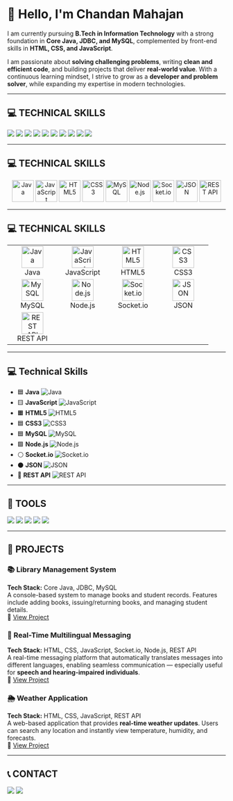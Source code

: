 # 👋 Hello, I'm Chandan Mahajan    

I am currently pursuing **B.Tech in Information Technology** with a strong foundation in **Core Java, JDBC, and MySQL**, complemented by front-end skills in **HTML, CSS, and JavaScript**.  

I am passionate about **solving challenging problems**, writing **clean and efficient code**, and building projects that deliver **real-world value**. With a continuous learning mindset, I strive to grow as a **developer and problem solver**, while expanding my expertise in modern technologies.  

---

## 💻 TECHNICAL SKILLS  
<div>
    <img src="https://img.shields.io/badge/-Core%20Java-007396?&style=for-the-badge&logo=java&logoColor=white" />
    <img src="https://img.shields.io/badge/-JDBC-323330?&style=for-the-badge&logo=oracle&logoColor=white" />
    <img src="https://img.shields.io/badge/-MySQL-4479A1?&style=for-the-badge&logo=mysql&logoColor=white" />
    <img src="https://img.shields.io/badge/-HTML5-E34F26?&style=for-the-badge&logo=html5&logoColor=white" />
    <img src="https://img.shields.io/badge/-CSS3-1572B6?&style=for-the-badge&logo=css3&logoColor=white" />
    <img src="https://img.shields.io/badge/-JavaScript-F7DF1E?&style=for-the-badge&logo=javascript&logoColor=black" />
    <img src="https://img.shields.io/badge/-Node.js-339933?&style=for-the-badge&logo=node.js&logoColor=white" />
    <img src="https://img.shields.io/badge/-JSON-000000?&style=for-the-badge&logo=json&logoColor=white" />
    <img src="https://img.shields.io/badge/-REST%20API-02569B?&style=for-the-badge&logo=api&logoColor=white" />
    <img src="https://img.shields.io/badge/-Socket.io-010101?&style=for-the-badge&logo=socket.io&logoColor=white" />
</div>  

---

## 💻 TECHNICAL SKILLS  

<div align="center">

<!-- Programming Languages -->
<img src="https://cdn.jsdelivr.net/gh/devicons/devicon/icons/java/java-original.svg" width="50" height="50" alt="Java" />
<img src="https://cdn.jsdelivr.net/gh/devicons/devicon/icons/javascript/javascript-original.svg" width="50" height="50" alt="JavaScript" />
<img src="https://cdn.jsdelivr.net/gh/devicons/devicon/icons/html5/html5-original.svg" width="50" height="50" alt="HTML5" />
<img src="https://cdn.jsdelivr.net/gh/devicons/devicon/icons/css3/css3-original.svg" width="50" height="50" alt="CSS3" />

<!-- Databases -->
<img src="https://cdn.jsdelivr.net/gh/devicons/devicon/icons/mysql/mysql-original.svg" width="50" height="50" alt="MySQL" />

<!-- Backend & API -->
<img src="https://cdn.jsdelivr.net/gh/devicons/devicon/icons/nodejs/nodejs-original.svg" width="50" height="50" alt="Node.js" />
<img src="https://cdn.worldvectorlogo.com/logos/socket-io.svg" width="50" height="50" alt="Socket.io" />
<img src="https://www.vectorlogo.zone/logos/json/json-icon.svg" width="50" height="50" alt="JSON" />
<img src="https://img.icons8.com/external-flat-juicy-fish/60/000000/external-rest-api-coding-and-development-flat-flat-juicy-fish.png" width="50" height="50" alt="REST API" />

</div>

---

## 💻 TECHNICAL SKILLS  

<div align="center">

<table>
  <tr>
    <td align="center" width="100">
      <img src="https://cdn.jsdelivr.net/gh/devicons/devicon/icons/java/java-original.svg" width="50" height="50" alt="Java" /><br>Java
    </td>
    <td align="center" width="100">
      <img src="https://cdn.jsdelivr.net/gh/devicons/devicon/icons/javascript/javascript-original.svg" width="50" height="50" alt="JavaScript" /><br>JavaScript
    </td>
    <td align="center" width="100">
      <img src="https://cdn.jsdelivr.net/gh/devicons/devicon/icons/html5/html5-original.svg" width="50" height="50" alt="HTML5" /><br>HTML5
    </td>
    <td align="center" width="100">
      <img src="https://cdn.jsdelivr.net/gh/devicons/devicon/icons/css3/css3-original.svg" width="50" height="50" alt="CSS3" /><br>CSS3
    </td>
  </tr>
  <tr>
    <td align="center" width="100">
      <img src="https://cdn.jsdelivr.net/gh/devicons/devicon/icons/mysql/mysql-original.svg" width="50" height="50" alt="MySQL" /><br>MySQL
    </td>
    <td align="center" width="100">
      <img src="https://cdn.jsdelivr.net/gh/devicons/devicon/icons/nodejs/nodejs-original.svg" width="50" height="50" alt="Node.js" /><br>Node.js
    </td>
    <td align="center" width="100">
      <img src="https://cdn.worldvectorlogo.com/logos/socket-io.svg" width="50" height="50" alt="Socket.io" /><br>Socket.io
    </td>
    <td align="center" width="100">
      <img src="https://www.vectorlogo.zone/logos/json/json-icon.svg" width="50" height="50" alt="JSON" /><br>JSON
    </td>
  </tr>
  <tr>
    <td align="center" width="100">
      <img src="https://img.icons8.com/external-flat-juicy-fish/60/000000/external-rest-api-coding-and-development-flat-flat-juicy-fish.png" width="50" height="50" alt="REST API" /><br>REST API
    </td>
  </tr>
</table>

</div>

---


## 💻 Technical Skills  

- 🟦 **Java** ![Java](https://cdn.jsdelivr.net/gh/devicons/devicon/icons/java/java-original.svg)  
- 🟨 **JavaScript** ![JavaScript](https://cdn.jsdelivr.net/gh/devicons/devicon/icons/javascript/javascript-original.svg)  
- 🟧 **HTML5** ![HTML5](https://cdn.jsdelivr.net/gh/devicons/devicon/icons/html5/html5-original.svg)  
- 🟦 **CSS3** ![CSS3](https://cdn.jsdelivr.net/gh/devicons/devicon/icons/css3/css3-original.svg)  
- 🟦 **MySQL** ![MySQL](https://cdn.jsdelivr.net/gh/devicons/devicon/icons/mysql/mysql-original.svg)  
- 🟩 **Node.js** ![Node.js](https://cdn.jsdelivr.net/gh/devicons/devicon/icons/nodejs/nodejs-original.svg)  
- ⚪ **Socket.io** ![Socket.io](https://cdn.worldvectorlogo.com/logos/socket-io.svg)  
- ⚫ **JSON** ![JSON](https://www.vectorlogo.zone/logos/json/json-icon.svg)  
- 🔵 **REST API** ![REST API](https://img.icons8.com/external-flat-juicy-fish/60/000000/external-rest-api-coding-and-development-flat-flat-juicy-fish.png)  

---

## 🧰 TOOLS
<div>
    <img src="https://img.shields.io/badge/-VSCode-007ACC?&style=for-the-badge&logo=visualstudiocode&logoColor=white" />
    <img src="https://img.shields.io/badge/-Figma-F24E1E?&style=for-the-badge&logo=figma&logoColor=white" />
    <img src="https://img.shields.io/badge/-Git-F05032?&style=for-the-badge&logo=git&logoColor=white" />
    <img src="https://img.shields.io/badge/-GitHub-181717?&style=for-the-badge&logo=github&logoColor=white" />
    <img src="https://img.shields.io/badge/-Eclipse-2C2255?&style=for-the-badge&logo=eclipse&logoColor=white" />
</div>  

---

## 📂 PROJECTS  

### 📚 Library Management System  
**Tech Stack:** Core Java, JDBC, MySQL  
A console-based system to manage books and student records. Features include adding books, issuing/returning books, and managing student details.  
🔗 [View Project](https://github.com/chandanmahajan-04)  


### 💬 Real-Time Multilingual Messaging  
**Tech Stack:** HTML, CSS, JavaScript, Socket.io, Node.js, REST API  
A real-time messaging platform that automatically translates messages into different languages, enabling seamless communication — especially useful for **speech and hearing-impaired individuals**.  
🔗 [View Project](https://github.com/chandanmahajan-04)  


### 🌦️ Weather Application  
**Tech Stack:** HTML, CSS, JavaScript, REST API  
A web-based application that provides **real-time weather updates**. Users can search any location and instantly view temperature, humidity, and forecasts.  
🔗 [View Project](https://github.com/chandanmahajan-04)  

---

## 📞 CONTACT 
<a href="https://www.linkedin.com/in/chandan-mahajan-751790254/"><img src="https://img.shields.io/badge/-LinkedIn-0072b1?&style=for-the-badge&logo=linkedin&logoColor=white" /></a>
<a href="mailto:chandanmahajan2003@gmail.com"><img src="https://img.shields.io/badge/-Email-D14836?&style=for-the-badge&logo=gmail&logoColor=white" /></a>
